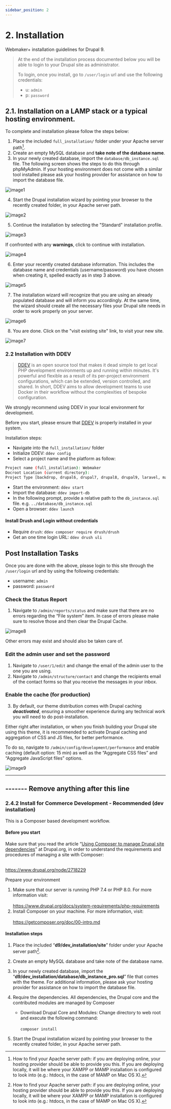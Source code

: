 ```yaml
---
sidebar_position: 2
---
```


# 2. Installation

Webmaker+ installation guidelines for Drupal 9. 

> At the end of the installation process documented below you will be able to login to your Drupal site as administrator. 
> 
> To login, once you install, go to `/user/login` url and use the following credentials:
> * u: `admin`
> * p: `password`


## 2.1. Installation on a LAMP stack or a typical hosting environment.
To complete and installation please follow the steps below:

1. Place the included `full_installation/` folder under your Apache server path[^1].
2. Create an empty MySQL database and **take note of the database name**.
3. In your newly created database, import the `database/db_instance.sql` file. The following screen shows the steps to do this through phpMyAdmin. If your hosting environment does not come with a similar tool installed please ask your hosting provider for assistance on how to import the database file.

![image1](./img/2.1_image1.jpg)

4. Start the Drupal installation wizard by pointing your browser to the recently created folder, in your Apache server path.

![image2](./img/2.1_image2.jpg)

5. Continue the installation by selecting the "Standard" installation profile.

![image3](./img/2.1_image3.jpg)

If confronted with any **warnings**, click to continue with installation.

![image4](./img/2.1_image4.png)

6. Enter your recently created database information. This includes the database name and credentials (username/password) you have chosen when creating it, spelled exactly as in step 3 above.

![image5](./img/2.1_image5.jpg)

7. The installation wizard will recognize that you are using an already populated database and will inform you accordingly. At the same time, the wizard should create all the necessary files your Drupal site needs in order to work properly on your server.

![image6](./img/2.1_image6.jpg)

8. You are done. Click on the "visit existing site" link, to visit your new site.

![image7](./img/2.1_image7.jpg)


### 2.2 Installation with DDEV
> [DDEV](https://ddev.readthedocs.io/) is an open source tool that makes it dead simple to get local PHP development environments up and running within minutes. It's powerful and flexible as a result of its per-project environment configurations, which can be extended, version controlled, and shared. In short, DDEV aims to allow development teams to use Docker in their workflow without the complexities of bespoke configuration.

We strongly recommend using DDEV in your local environment for development. 

Before you start, please ensure that [DDEV](https://ddev.readthedocs.io/en/latest/users/install/) is properly installed in your system. 

Installation steps:
* Navigate into the `full_installation/` folder
* Initialize DDEV: `ddev config`
* Select a project name and the platform as follow:

```bash
Project name (full_installation): Webmaker
Docroot Location (current directory):
Project Type [backdrop, drupal6, drupal7, drupal8, drupal9, laravel, magento, magento2, php, shopware6, typo3, wordpress] (drupal9):
```
* Start the environment: `ddev start`
* Import the database: `ddev import-db`
* In the following prompt, provide a relative path to the `db_instance.sql` file. e.g. `../database/db_instance.sql`
* Open a browser: `ddev launch` 

#### Install Drush and Login without credentials
* Require `drush`: `ddev composer require drush/drush`
* Get an one time login URL: `ddev drush uli` 


## Post Installation Tasks
Once you are done with the above, please login to this site through the `/user/login` url and by using the following credentials:
- username: `admin`
- password: `password`

### Check the Status Report
1. Navigate to `/admin/reports/status` and make sure that there are no errors regarding the “File system” item. In case of errors please make sure to resolve those and then clear the Drupal Cache.

![image8](./img/2.1_image8.jpg)

Other errors may exist and should also be taken care of.

### Edit the admin user and set the password
1. Navigate to `/user/1/edit` and change the email of the admin user to the one you are using.
2. Navigate to `/admin/structure/contact` and change the recipients email of the contact forms so that you receive the messages in your inbox.


### Enable the cache (for production)
3. By default, our theme distribution comes with Drupal caching ***deactivated***, ensuring a smoother experience during any technical work you will need to do post-installation.

Either right after installation, or when you finish building your Drupal site using this theme, it is recommended to activate Drupal caching and aggregation of CSS and JS files, for better performance.

To do so, navigate to `/admin/config/development/performance` and enable caching (default option: 15 min) as well as the “Aggregate CSS files” and “Aggregate JavaScript files” options.

![image9](./img/2.1_image9.jpg)

--------------------------------------------
------- Remove anything after this line
--------------------------------------------

### 2.4.2 Install for Commerce Development - Recommended (dev installation)

This is a Composer based development workflow.

#### Before you start

Make sure that you read the article “[Using Composer to manage Drupal site dependencies](https://www.drupal.org/node/2718229)” at Drupal.org, in order to understand the requirements and procedures of managing a site with Composer:<br></br>

https://www.drupal.org/node/2718229

Prepare your environment

1. Make sure that our server is running PHP 7.4 or PHP 8.0. For more information visit:<br></br> 
https://www.drupal.org/docs/system-requirements/php-requirements
2. Install Composer on your machine. For more information, visit:<br></br> 
https://getcomposer.org/doc/00-intro.md

#### Installation steps


1. Place the included “**d9/dev_installation/site**” folder under your Apache server path[^1].
2. Create an empty MySQL database and take note of the database name.
3. In your newly created database, import the “**d9/dev_installation/database/db_instance_pro.sql**” file that comes with the theme. For additional information, please ask your hosting provider for assistance on how to import the database file.
4. Require the dependencies. All dependencies, the Drupal core and the contributed modules are managed by Composer

    - Download Drupal Core and Modules:
            Change directory to web root and execute the following command:<br></br>
            ``composer install``

5. Start the Drupal installation wizard by pointing your browser to the recently created folder, in your Apache server path.

[^1]: How to find your Apache server path: if you are deploying online, your hosting provider should be able to provide you this. If you are deploying locally, it will be where your XAMPP or MAMP installation is configured to look into (e.g.: htdocs, in the case of MAMP on Mac OS X).
